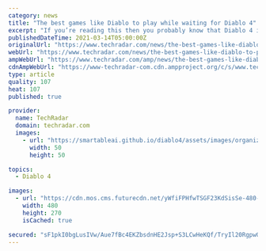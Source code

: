 ```yaml
---
category: news
title: "The best games like Diablo to play while waiting for Diablo 4"
excerpt: "If you’re reading this then you probably know that Diablo 4 is coming, Diablo 2 is being resurrected, and it’s not long until Mephisto, Baal, Diablo and the old team will try to recapture our hearts, ..."
publishedDateTime: 2021-03-14T05:00:00Z
originalUrl: "https://www.techradar.com/news/the-best-games-like-diablo-to-play-while-waiting-for-diablo-4"
webUrl: "https://www.techradar.com/news/the-best-games-like-diablo-to-play-while-waiting-for-diablo-4"
ampWebUrl: "https://www.techradar.com/amp/news/the-best-games-like-diablo-to-play-while-waiting-for-diablo-4"
cdnAmpWebUrl: "https://www-techradar-com.cdn.ampproject.org/c/s/www.techradar.com/amp/news/the-best-games-like-diablo-to-play-while-waiting-for-diablo-4"
type: article
quality: 107
heat: 107
published: true

provider:
  name: TechRadar
  domain: techradar.com
  images:
    - url: "https://smartableai.github.io/diablo4/assets/images/organizations/techradar.com-50x50.jpg"
      width: 50
      height: 50

topics:
  - Diablo 4

images:
  - url: "https://cdn.mos.cms.futurecdn.net/yWfiFPHfwTSGF23KdSisSe-480-80.jpg"
    width: 480
    height: 270
    isCached: true

secured: "sF1pkI0bgLusIVw/Aue7fBc4EKZbsdnHE2Jsp+S3LCwHeKQf/TryIl20RgpwQ1q/0HGVAoh4NCnJpBzFWmCe9c9mj0ZwHGkT8OSANT33JsUZ6ObjwQdW/Rsjv/j67wjyNrSO+HvC71biS/76/38oci7qt6I7j4ulapS32dg41SgrsY+MOTud/34m0wnfAh60PhwtnmqRfw03+516Y5aUnkN3eFv0VF1wZQlqbUXpSTIfSci8/a/RBaCfESDLCo7R4+NymQ/kgRi/i/8gFbdoCecO7vRzMXS5WX+zK7/ql0qM/IQ108qq5ixPDAC/K8KM71PWoNrhkTbHkna7MRp5mN8Fz7llQqb/vcDsYwYYZ+w=;q9zPLZ9SI4ImOErLYa1p3A=="
---
```


